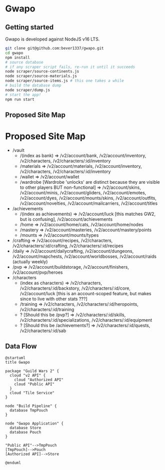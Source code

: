 # Gwapo

## Getting started

Gwapo is developed against NodeJS v16 LTS.

```bash
git clone git@github.com:bever1337/gwapo.git
cd gwapo
npm install
# source database
# if any scraper script fails, re-run it until it succeeds
node scraper/source-continents.js
node scraper/source-materials.js
node scraper/source-items.js # this one takes a while
# build the database dump
node scraper/dump.js
# start the app!
npm run start
```

## Proposed Site Map

# Proposed Site Map

- /vault
  - /(index as bank) => /v2/account/bank, /v2/account/inventory, /v2/characters, /v2/characters/:id/inventory
  - /materials => /v2/account/materials, /v2/account/inventory, /v2/characters, /v2/characters/:id/inventory
  - /wallet => /v2/account/wallet
  - /wardrobe [Wardrobe 'unlocks' are distinct because they are visible to other players BUT non-functional] => /v2/account/skins, /v2/account/minis, /v2/account/gliders, /v2/account/emotes, /v2/account/dyes, /v2/account/mounts/skins, /v2/account/outfits, /v2/account/novelties, /v2/account/mailcarriers, /v2/account/titles
- /achievements
  - /(index as achievements) => /v2/account/luck [this matches GW2, but is confusing], /v2/account/achievements
  - /home => /v2/account/home/cats, /v2/account/home/nodes
  - /mastery => /v2/account/masteries, /v2/account/mastery/points
  - /mounts => /v2/account/mounts/types
- /crafting => /v2/account/recipes, /v2/characters, /v2/characters/:id/crafting, /v2/characters/:id/recipes
- /daily => /v2/account/dailycrafting, /v2/account/dungeons, /v2/account/mapchests, /v2/account/worldbosses, /v2/account/raids (actually weekly)
- /pvp => /v2/account/buildstorage, /v2/account/finishers, /v2/account/pvp/heroes
- /characters
  - (index as characters) => /v2/characters, /v2/characters/:id/backstory, /v2/characters/:id/core, /v2/account/luck [this is an account-scoped feature, but makes since to live with other stats ???]
  - /training => /v2/characters, /v2/characters/:id/heropoints, /v2/characters/:id/training
  - ? [Should this be /pvp?] => /v2/characters/:id/skills, /v2/characters/:id/specializations, /v2/characters/:id/equipment
  - ? [Should this be /achievements?] => /v2/characters/:id/quests, /v2/characters/:id/sab

## Data Flow

```plantuml
@startuml
title Gwapo

package "Guild Wars 2" {
  cloud "v2 API" {
    cloud "Authorized API"
    cloud "Public API"
  }
  cloud "Tile Service"
}

node "Build Pipeline" {
  database TmpPouch
}

node "Gwapo Application" {
  database Store
  database Pouch
}

"Public API"-->TmpPouch
[TmpPouch]-->Pouch
[Authorized API]-->Store

@enduml
```
